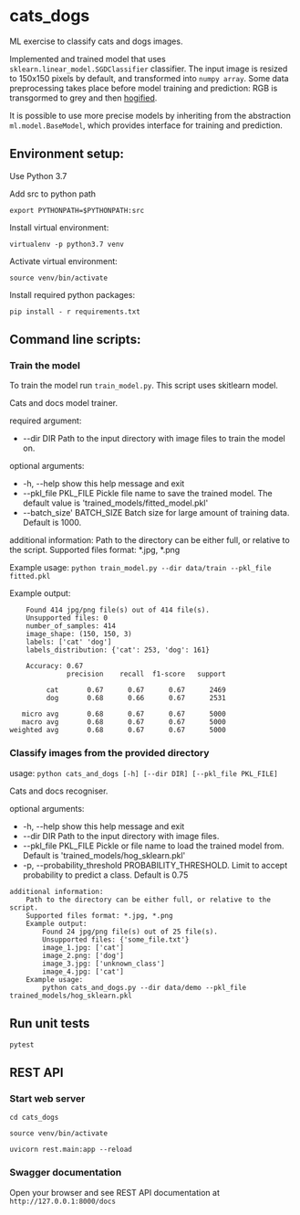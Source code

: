 # cats_dogs
ML exercise to classify cats and dogs images.

Implemented and trained model that uses `sklearn.linear_model.SGDClassifier` classifier.
The input image is resized to 150x150 pixels by default, and transformed into `numpy array`. Some data preprocessing takes place before model training and prediction: RGB is transgormed to grey and then [hogified](https://learnopencv.com/histogram-of-oriented-gradients/).

It is possible to use more precise models by inheriting from the abstraction `ml.model.BaseModel`, which provides interface for training and prediction.

## Environment setup:
Use Python 3.7

Add src to python path 

```
export PYTHONPATH=$PYTHONPATH:src
```

Install virtual environment:
```
virtualenv -p python3.7 venv
```

Activate virtual environment:
```
source venv/bin/activate
```

Install required python packages:
```
pip install - r requirements.txt
```

## Command line scripts:

### Train the model

To train the model run `train_model.py`. This script uses skitlearn model.

Cats and docs model trainer.

required argument:
  * --dir DIR    Path to the input directory with image files to train the model on.

optional arguments:
  * -h, --help           show this help message and exit
  * --pkl_file PKL_FILE  Pickle file name to save the trained model. The default value is 'trained_models/fitted_model.pkl'
  * --batch_size' BATCH_SIZE  Batch size for large amount of training data. Default is 1000.

additional information:
    Path to the directory can be either full,
                   or relative to the script.
    Supported files format: *.jpg, *.png


Example usage:
`python train_model.py --dir data/train --pkl_file fitted.pkl`

Example output:
```
    Found 414 jpg/png file(s) out of 414 file(s).
    Unsupported files: 0
    number_of_samples: 414
    image_shape: (150, 150, 3)
    labels: ['cat' 'dog']
    labels_distribution: {'cat': 253, 'dog': 161}

    Accuracy: 0.67
              precision    recall  f1-score   support

         cat       0.67      0.67      0.67      2469
         dog       0.68      0.66      0.67      2531

   micro avg       0.68      0.67      0.67      5000
   macro avg       0.68      0.67      0.67      5000
weighted avg       0.68      0.67      0.67      5000
 ```

### Classify images from the provided directory

usage: 
`python cats_and_dogs [-h] [--dir DIR] [--pkl_file PKL_FILE]`

Cats and docs recogniser.

optional arguments:
  * -h, --help           show this help message and exit
  * --dir DIR            Path to the input directory with image files.
  * --pkl_file PKL_FILE  Pickle or file name to load the trained model from. Default is 'trained_models/hog_sklearn.pkl'
  * -p, --probability_threshold PROBABILITY_THRESHOLD. Limit to accept probability to predict a class. Default is 0.75

```
additional information:
    Path to the directory can be either full, or relative to the script.
    Supported files format: *.jpg, *.png
    Example output:
        Found 24 jpg/png file(s) out of 25 file(s).
        Unsupported files: {'some_file.txt'}
        image_1.jpg: ['cat']
        image_2.png: ['dog']
        image_3.jpg: ['unknown_class']
        image_4.jpg: ['cat']
    Example usage:
        python cats_and_dogs.py --dir data/demo --pkl_file trained_models/hog_sklearn.pkl
```

## Run unit tests

```
pytest
```

## REST API

### Start web server

`cd cats_dogs`

`source venv/bin/activate`

`uvicorn rest.main:app --reload`

### Swagger documentation

Open your browser and see REST API documentation at `http://127.0.0.1:8000/docs`
